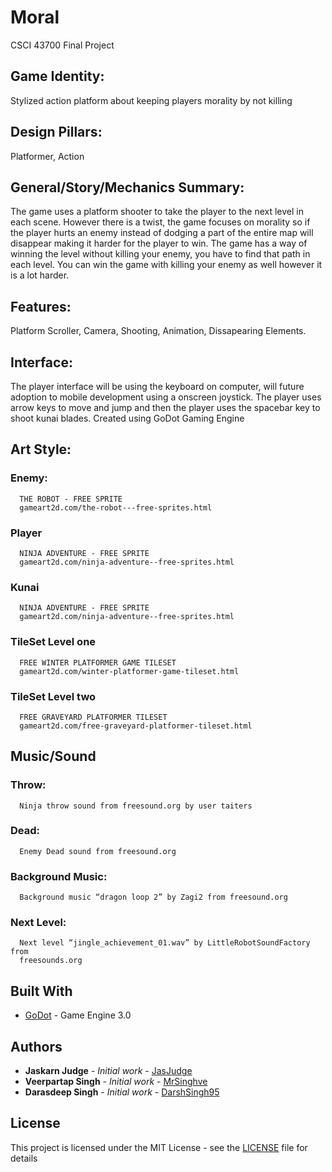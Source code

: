 # Moral
CSCI 43700 Final Project

## Game Identity:
Stylized action platform about keeping players morality by not killing

## Design Pillars:
Platformer, Action

## General/Story/Mechanics Summary:
The game uses a platform shooter to take the player to the next level in each scene.
However there is a twist, the game focuses on morality so if the player hurts an enemy
instead of dodging a part of the entire map will disappear making it harder for the player to
win. The game has a way of winning the level without killing your enemy, you have to find
that path in each level. You can win the game with killing your enemy as well however it is a
lot harder.

## Features:
Platform Scroller, Camera, Shooting, Animation, Dissapearing Elements.

## Interface:
The player interface will be using the keyboard on computer, will future adoption to
mobile development using a onscreen joystick. The player uses arrow keys to move and jump
and then the player uses the spacebar key to shoot kunai blades.
Created using GoDot Gaming Engine

## Art Style:
  ### Enemy:
  ```
    THE ROBOT - FREE SPRITE
    gameart2d.com/the-robot---free-sprites.html
  ```
    
  ### Player
  ```
    NINJA ADVENTURE - FREE SPRITE
    gameart2d.com/ninja-adventure--free-sprites.html
  ```
  ### Kunai
  ```
    NINJA ADVENTURE - FREE SPRITE
    gameart2d.com/ninja-adventure--free-sprites.html
  ```
  ### TileSet Level one
  ```
    FREE WINTER PLATFORMER GAME TILESET
    gameart2d.com/winter-platformer-game-tileset.html
  ```
  ### TileSet Level two
  ```
    FREE GRAVEYARD PLATFORMER TILESET
    gameart2d.com/free-graveyard-platformer-tileset.html
  ```

## Music/Sound
  ### Throw:
  ```
    Ninja throw sound from freesound.org by user taiters
  ```
  ### Dead:
  ```
    Enemy Dead sound from freesound.org
  ```
  ### Background Music:
  ```
    Background music “dragon loop 2” by Zagi2 from freesound.org
  ```
  ### Next Level:
  ```
    Next level “jingle_achievement_01.wav” by LittleRobotSoundFactory from
    freesounds.org
  ```
## Built With

* [GoDot](http://docs.godotengine.org/en/3.0/) - Game Engine 3.0

## Authors

* **Jaskarn Judge** - *Initial work* - [JasJudge](https://github.com/JasJudge)
* **Veerpartap Singh** - *Initial work* - [MrSinghve](https://github.com/MrSinghve)
* **Darasdeep Singh** - *Initial work* - [DarshSingh95](https://github.com/DarshSingh95)

## License

This project is licensed under the MIT License - see the [LICENSE](LICENSE) file for details
